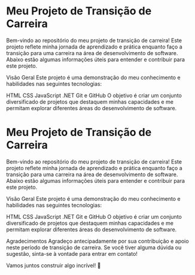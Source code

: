 
# Meu Projeto de Transição de Carreira

Bem-vindo ao repositório do meu projeto de transição de carreira! Este projeto reflete minha jornada de 
aprendizado e prática enquanto faço a transição para uma carreira na área de desenvolvimento de software.
Abaixo estão algumas informações úteis para entender e contribuir para este projeto.

Visão Geral
Este projeto é uma demonstração do meu conhecimento e habilidades nas seguintes tecnologias:

HTML
CSS
JavaScript
.NET
Git e GitHub
O objetivo é criar um conjunto diversificado de projetos que destaquem minhas capacidades
e me permitam explorar diferentes áreas do desenvolvimento de software.


# Meu Projeto de Transição de Carreira

Bem-vindo ao repositório do meu projeto de transição de carreira! Este projeto reflete minha jornada de aprendizado e prática enquanto faço a transição para uma carreira na área de desenvolvimento de software. Abaixo estão algumas informações úteis para entender e contribuir para este projeto.

Visão Geral
Este projeto é uma demonstração do meu conhecimento e habilidades nas seguintes tecnologias:

HTML
CSS
JavaScript
.NET
Git e GitHub
O objetivo é criar um conjunto diversificado de projetos que destaquem minhas capacidades e me permitam explorar diferentes áreas do desenvolvimento de software.


Agradecimentos
Agradeço antecipadamente por sua contribuição e apoio neste período de transição de carreira.
 Se você tiver alguma dúvida ou sugestão, sinta-se à vontade para entrar em contato!

Vamos juntos construir algo incrível! 🚀
<!---
GustavoSilveira96/GustavoSilveira96 is a ✨ special ✨ repository because its `README.md` (this file) appears on your GitHub profile.
You can click the Preview link to take a look at your changes.
--->
